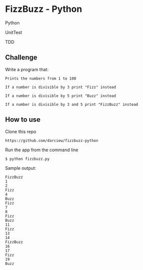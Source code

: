 # FizzBuzz - Python 

Python

UnitTest

TDD

## Challenge

Write a program that:
```
Prints the numbers from 1 to 100

If a number is divisible by 3 print "Fizz" instead

If a number is divisible by 5 print "Buzz" instead

If a number is divisible by 3 and 5 print "FizzBuzz" instead
```
How to use
----

Clone this repo 

```
https://github.com/darciew/fizzbuzz-python
```

Run the app from the command line

```
$ python fizzbuzz.py
```

Sample output:

```
FizzBuzz
1
2
Fizz
4
Buzz
Fizz
7
8
Fizz
Buzz
11
Fizz
13
14
FizzBuzz
16
17
Fizz
19
Buzz
```
